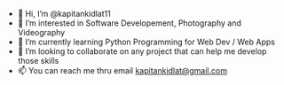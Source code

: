 - 👋 Hi, I’m @kapitankidlat11
- 👀 I’m interested in Software Developement, Photography and Videography
- 🌱 I’m currently learning Python Programming for Web Dev / Web Apps
- 💞️ I’m looking to collaborate on any project that can help me develop those skills
- 📫 You can reach me thru email kapitankidlat@gmail.com

<!---
kapitankidlat11/kapitankidlat11 is a ✨ special ✨ repository because its `README.md` (this file) appears on your GitHub profile.
You can click the Preview link to take a look at your changes.
--->
